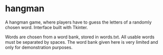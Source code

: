 # hangman
A hangman game, where players have to guess the letters of a randomly chosen word. Interface built with Tkinter.

Words are chosen from a word bank, stored in words.txt. All usable words must be separated by spaces. The word bank given here is very limited and only for demonstration purposes.
